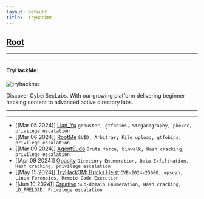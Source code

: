 ```yaml
---
layout: default
title:  TryHackMe
---
```


<h2 class="menu-header" id="index"><a href="../../index.html">Root</a></h2>
<hr>

<!--![image](https://user-images.githubusercontent.com/127159644/223289326-adc9f1f7-1fea-497a-b829-28d6a50f3390.png)-->

* * *
<h4 class="menu-header" id="tryhackme">TryHackMe:</h4>

![tryhackme](https://github.com/sixth-sensei/sixth-sensei.github.io/assets/31647166/42ef4510-fc9e-47d7-b70a-41d2268c213c)


Discover CyberSecLabs. With our growing platform delivering beginner hacking content to advanced active directory labs.
<hr>
<hr>

<!-- - [[Jan 21 2023]] [TakeOver](https://markuched13.github.io/posts/thm/takeover.html) `Subdomain Enumeration`
- [[Jan 28 2023]] [ReversingELF](https://markuched13.github.io/posts/thm/reversingelf.html) `Reverse Engineering`-->
- [[Mar 05 2024]] [Lian_Yu](https://sixth-sensei.github.io/posts/thm/posts/Lian_Yu.html) `gobuster, gtfobins, Steganography, pkexec, privilege escalation`
- [[Mar 06 2024]] [RootMe](https://sixth-sensei.github.io/posts/thm/posts/rootme.html) `SUID, Arbitrary File upload, gtfobins, privilege escalation`
- [[Mar 09 2024]] [AgentSudo](https://sixth-sensei.github.io/posts/thm/posts/agentsudo.html) `Brute force, binwalk, Hash cracking, privilege escalation`
- [[Apr 09 2024]] [Opacity](https://sixth-sensei.github.io/posts/thm/posts/opacity.html) `Directory Enumeration, Data Exfiltration, Hash cracking, privilege escalation`
- [[May 15 2024]] [TryHack3M: Bricks Heist](https://sixth-sensei.github.io/posts/thm/posts/bricks.html) `CVE-2024-25600, wpscan, Linux Forensics, Remote Code Execution`
- [[Jun 10 2024]] [Creative](https://sixth-sensei.github.io/posts/thm/posts/creative.html) `Sub-domain Enumeration, Hash cracking, LD_PRELOAD, Privilege escalation`
